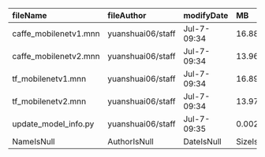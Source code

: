 | fileName | fileAuthor | modifyDate | MB | md5 |
|:--|:--|:--|:--|:--|
|caffe_mobilenetv1.mnn | yuanshuai06/staff | Jul-7-09:34 | 16.889064 | e29eac5efc159b4cbed5575d1124bbc8 |
|caffe_mobilenetv2.mnn | yuanshuai06/staff | Jul-7-09:34 | 13.966084 | e9f3b97c71bbf28d32c8b13d32073d3a |
|tf_mobilenetv1.mnn | yuanshuai06/staff | Jul-7-09:34 | 16.8959 | 6f18fad2c280acde4cb274159ab5f0ec |
|tf_mobilenetv2.mnn | yuanshuai06/staff | Jul-7-09:34 | 13.971276 | b272f8f33ed553430cda4a7cb9cf8737 |
|update_model_info.py | yuanshuai06/staff | Jul-7-09:35 | 0.002044 | 61d0991819f4c8d30958a8da748ea81a |
|NameIsNull | AuthorIsNull | DateIsNull | SizeIsNull |  |

